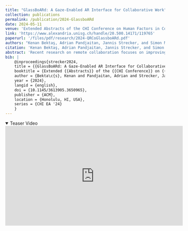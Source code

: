 ```yaml
---
title: "GlassBoARd: A Gaze-Enabled AR Interface for Collaborative Work"
collection: publications
permalink: /publication/2024-GlassboARd
date: 2024-05-11
venue: 'Extended Abstracts of the CHI Conference on Human Factors in Computing Systems (CHI EA ’24)'
link: 'https://www.alexandria.unisg.ch/handle/20.500.14171/119765' 
paperurl: '/files/pdf/research/2024-QRCoGlassboARd.pdf'
authors: "Kenan Bektaş, Adrian Pandjaitan, Jannis Strecker, and Simon Mayer"
citation: 'Kenan Bektaş, Adrian Pandjaitan, Jannis Strecker, and Simon Mayer. 2024. GlassBoARd: A Gaze-Enabled AR Interface for Collaborative Work. In Extended Abstracts of the CHI Conference on Human Factors in Computing Systems (CHI EA ’24), May 11–16, 2024, Honolulu, HI, USA. ACM, New York, NY, USA, 8 pages. https://doi.org/10.1145/3613905.3650965'
abstract: 'Recent research on remote collaboration focuses on improving the sense of co-presence and mutual understanding among the collaborators, whereas there is limited research on using non-verbal cues such as gaze or head direction alongside their main communication channel. Our system – GlassBoARd – permits collaborators to see each other’s gaze behavior and even make eye contact while communicating verbally and in writing. GlassBoARd features a transparent shared Augmented Reality interface that is situated in-between two users, allowing face-to-face collaboration. From the perspective of each user, the remote collaborator is represented as an avatar that is located behind the GlassBoARd and whose eye movements are contingent on the remote collaborator’s instant eye movements. In three iterations, we improved the design of GlassBoARd and tested it with two use cases. Our preliminary evaluations showed that GlassBoARd facilitates an environment for conducting future user experiments to study the effect of sharing eye gaze on the communication bandwidth.'
bib: | 
    @inproceedings{strecker2024,
    title = {{GlassBoARd: A Gaze-Enabled AR Interface for Collaborative Work}},
    booktitle = {Extended {{Abstracts}} of the {{CHI Conference}} on {{Human Factors}} in {{Computing Systems}} ({{CHI EA}} '24)},
    author = {Bekta\c{s}, Kenan and Pandjaitan, Adrian and Strecker, Jannis and Mayer, Simon},
    year = {2024},
    langid = {english},
    doi = {10.1145/3613905.3650965},
    publisher = {ACM},
    location = {Honolulu, HI, USA},
    series = {CHI EA '24}
    }
---
```


<details open><summary><i class="fa fa-fw fa-film fa-info-color" aria-hidden="true"></i> Teaser Video</summary>
<div class="video-container">
<iframe width="560" height="315" src="https://www.youtube-nocookie.com/embed/31yi3k47XxM?si=V-Ze-1RyC3cndH7k" title="YouTube video player" frameborder="0" allow="accelerometer; autoplay; clipboard-write; encrypted-media; gyroscope; picture-in-picture; web-share" referrerpolicy="strict-origin-when-cross-origin" allowfullscreen></iframe>
</div>
 </details>

